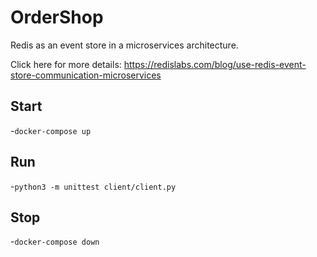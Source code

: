 # OrderShop
Redis as an event store in a microservices architecture.

Click here for more details: https://redislabs.com/blog/use-redis-event-store-communication-microservices

## Start
-`docker-compose up`

## Run
-`python3 -m unittest client/client.py`

## Stop
-`docker-compose down`
